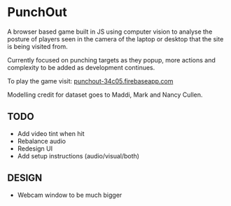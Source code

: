 # PunchOut

A browser based game built in JS using computer vision to analyse the posture of players seen in the camera of the laptop or desktop that the site is being visited from. 

Currently focused on punching targets as they popup, more actions and complexity to be added as development continues.

To play the game visit: [punchout-34c05.firebaseapp.com](https://punchout-34c05.firebaseapp.com/)

Modelling credit for dataset goes to Maddi, Mark and Nancy Cullen.

## TODO
* Add video tint when hit
* Rebalance audio
* Redesign UI
* Add setup instructions (audio/visual/both) 

## DESIGN
* Webcam window to be much bigger
